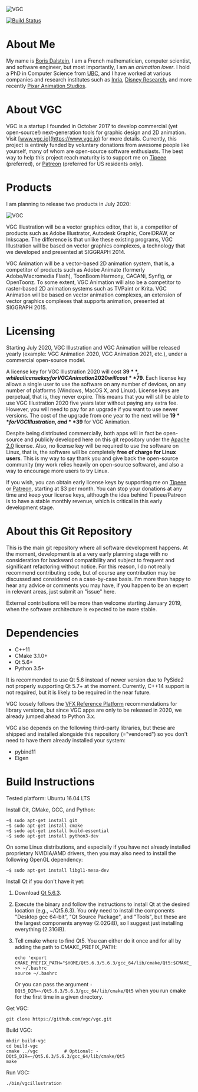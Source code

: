 ![VGC](https://github.com/vgc/vgc/blob/master/logo.png)

[![Build Status](https://travis-ci.org/vgc/vgc.svg?branch=master)](https://travis-ci.org/vgc/vgc)

# About Me

My name is [Boris Dalstein](http://www.borisdalstein.com/), I am a French
mathematician, computer scientist, and software engineer, but most importantly,
I am an *animation lover*. I hold a PhD in Computer Science from
[UBC](https://www.ubc.ca/), and I have worked at various companies and research
institutes such as [Inria](https://www.inria.fr/), [Disney
Research](https://www.disneyresearch.com/labs/), and more recently [Pixar
Animation Studios](https://www.pixar.com/).

# About VGC

VGC is a startup I founded in October 2017 to develop commercial (yet
open-source!) next-generation tools for graphic design and 2D animation. Visit
[www.vgc.io](https://www.vgc.io) for more details. Currently, this project is
entirely funded by voluntary donations from awesome people like yourself, many
of whom are open-source software enthusiasts. The best way to help this project
reach maturity is to support me on
[Tipeee](https://www.tipeee.com/borisdalstein) (preferred), or
[Patreon](https://www.patreon.com/borisdalstein) (preferred for US residents only).

# Products

I am planning to release two products in July 2020:

![VGC](https://github.com/vgc/vgc/blob/master/products.png)

VGC Illustration will be a vector graphics editor, that is, a competitor of
products such as Adobe Illustrator, Autodesk Graphic, CorelDRAW, or Inkscape.
The difference is that unlike these existing programs, VGC Illustration will be
based on vector graphics complexes, a technology that we developed and presented
at SIGGRAPH 2014.

VGC Animation will be a vector-based 2D animation system, that is, a competitor
of products such as Adobe Animate (formerly Adobe/Macromedia Flash), ToonBoom
Harmony, CACANi, Synfig, or OpenToonz. To some extent, VGC Animation will also
be a competitor to raster-based 2D animation systems such as TVPaint or Krita.
VGC Animation will be based on vector animation complexes, an extension of
vector graphics complexes that supports animation, presented at SIGGRAPH 2015.

# Licensing

Starting July 2020, VGC Illustration and VGC Animation will be released yearly
(example: VGC Animation 2020, VGC Animation 2021, etc.), under a commercial
open-source model.

A license key for VGC Illustration 2020 will cost **$39**, while a license key for
VGC Animation 2020 will cost **$79**. Each license key allows a single user to use
the software on any number of devices, on any number of platforms (Windows,
MacOS X, and Linux). License keys are perpetual, that is, they never expire.
This means that you will still be able to use VGC Illustration 2020 five years
later without paying any extra fee. However, you will need to pay for an upgrade
if you want to use newer versions. The cost of the upgrade from one year to the
next will be **$19** for VGC Illustration, and **$39** for VGC Animation.

Despite being distributed commercially, both apps will in fact be open-source
and publicly developed here on this git repository under the [Apache
2.0](https://github.com/vgc/vgc/blob/master/README.md) license. Also, no
license key will be required to use the software on Linux, that is, the software
will be completely **free of charge for Linux users**. This is my way to say thank
you and give back the open-source community (my work relies heavily on
open-source software), and also a way to encourage more users to try Linux.

If you wish, you can obtain early license keys by supporting me on
[Tipeee](https://www.tipeee.com/borisdalstein) or
[Patreon](https://www.patreon.com/borisdalstein), starting at $3 per month. You
can stop your donations at any time and keep your license keys, although the
idea behind Tipeee/Patreon is to have a stable monthly revenue, which is
critical in this early development stage.

# About this Git Repository

This is the main git repository where all software development happens. At the
moment, development is at a very early planning stage with no consideration for
backward compatibility and subject to frequent and significant refactoring
without notice. For this reason, I do not really recommend contributing code,
but of course any contribution may be discussed and considered on a case-by-case
basis. I'm more than happy to hear any advice or comments you may have, if you
happen to be an expert in relevant areas, just submit an "issue" here.

External contributions will be more than welcome starting January 2019, when the
software architecture is expected to be more stable.

# Dependencies

- C++11
- CMake 3.1.0+
- Qt 5.6+
- Python 3.5+

It is recommended to use Qt 5.6 instead of newer version due to PySide2
not properly supporting Qt 5.7+ at the moment. Currently, C++14 support is
not required, but it is likely to be required in the near future.

VGC loosely follows the [VFX Reference Platform](http://www.vfxplatform.com/)
recommendations for library versions, but since VGC apps are only to be
released in 2020, we already jumped ahead to Python 3.x.

VGC also depends on the following third-party libraries, but these are shipped
and installed alongside this repository (="vendored") so you don't need to have
them already installed your system:
- pybind11
- Eigen

# Build Instructions

Tested platform: Ubuntu 16.04 LTS

Install Git, CMake, GCC, and Python:

```
~$ sudo apt-get install git
~$ sudo apt-get install cmake
~$ sudo apt-get install build-essential
~$ sudo apt-get install python3-dev
```

On some Linux distributions, and especially if you have not already installed
proprietary NVIDIA/AMD drivers, then you may also need to install the following
OpenGL dependency:

```
~$ sudo apt-get install libgl1-mesa-dev
```

Install Qt if you don't have it yet:

1. Download [Qt 5.6.3](http://download.qt.io/official_releases/qt/5.6/5.6.3/qt-opensource-linux-x64-5.6.3.run).

2. Execute the binary and follow the instructions to install Qt at the desired
   location (e.g., ~/Qt5.6.3). You only need to install the components
   "Desktop gcc 64-bit", "Qt Source Package", and "Tools", but these are the
   largest components anyway (2.02GiB), so I suggest just installing
   everything (2.31GiB).

3. Tell cmake where to find Qt5. You can either do it once and for all by adding the path to CMAKE_PREFIX_PATH:
   ```
   echo 'export CMAKE_PREFIX_PATH="$HOME/Qt5.6.3/5.6.3/gcc_64/lib/cmake/Qt5:$CMAKE_PREFIX_PATH"' >> ~/.bashrc
   source ~/.bashrc
   ```
   Or you can pass the argument `-DQt5_DIR=~/Qt5.6.3/5.6.3/gcc_64/lib/cmake/Qt5`
   when you run cmake for the first time in a given directory.

Get VGC:

```
git clone https://github.com/vgc/vgc.git
```

Build VGC:
```
mkdir build-vgc
cd build-vgc
cmake ../vgc          # Optional: -DQt5_DIR=~/Qt5.6.3/5.6.3/gcc_64/lib/cmake/Qt5
make
```

Run VGC:
```
./bin/vgcillustration
```
